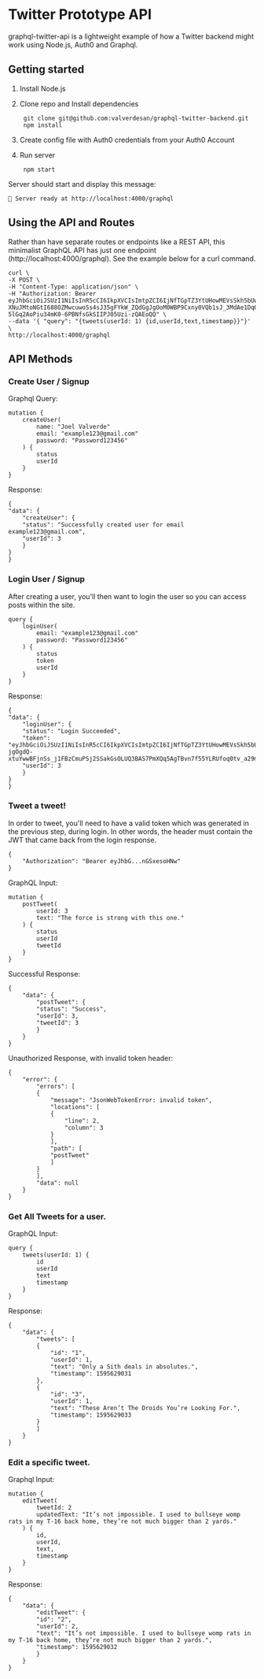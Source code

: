 # Twitter Prototype API

graphql-twitter-api is a lightweight example of how a Twitter backend might work using Node.js, Auth0 and Graphql.

## Getting started

1. Install Node.js
2. Clone repo and Install dependencies

        git clone git@github.com:valverdesan/graphql-twitter-backend.git
        npm install

3. Create config file with Auth0 credentials from your Auth0 Account
4. Run server

        npm start
    
Server should start and display this message:

    🚀 Server ready at http://localhost:4000/graphql

## Using the API and Routes

Rather than have separate routes or endpoints like a REST API, this minimalist GraphQL API has just one endpoint (http://localhost:4000/graphql). See the example below for a curl command. 

    curl \
    -X POST \
    -H "Content-Type: application/json" \
    -H "Authorization: Bearer eyJhbGciOiJSUzI1NiIsInR5cCI6IkpXVCIsImtpZCI6IjNfTGpTZ3YtUHowMEVsSkh5bUwyayJ9.eyJpc3MiOiJodHRwczovL2Rldi1zZWdvdmlhLnVzLmF1dGgwLmNvbS8iLCJzdWIiOiJmVG5mQkpNWmtrRVlyY0o3d3JnM3dFZ0xwd2pESUE4S0BjbGllbnRzIiwiYXVkIjoiaHR0cHM6Ly9ncWwtdHdpdHRlci1hcGkiLCJpYXQiOjE1OTU0NDU4MDAsImV4cCI6MTU5NTUzMjIwMCwiYXpwIjoiZlRuZkJKTVpra0VZcmNKN3dyZzN3RWdMcHdqRElBOEsiLCJndHkiOiJjbGllbnQtY3JlZGVudGlhbHMifQ.IyspRrxhFk4N5vmeu34FY82srAD6dBO_snT1EX1MdsvrB0pEURkO3pl12IWFSalMWYr12Kk13fLR6dlA-XNuJMtoNGtI688OZMwcuwoSs4sJ35gFYkW_ZQdGgJgOoM0WBP9Cxny0VQb1sJ_3MdAe1DqQdCUK3KuUItW12k0xs2hsYPfay8uuEPPzjsaNUFts1rrXGPl6_DzAHNxkvV71jZkbDEU2y2Gxtd7RcykSZ2fOijo_G3ZjrrdDrLUjNZyXVZH5HaYPF8wysJUmlkrNfmaawqgoo5EjegFvvcdOZYa-5lGq2AoPiu34mK0-6PBNfsGkSIIPJ05Uzi-zQAEoQQ" \
    --data '{ "query": "{tweets(userId: 1) {id,userId,text,timestamp}}"}' \
    http://localhost:4000/graphql


## API Methods

### Create User / Signup

Graphql Query: 

    mutation {
        createUser(
            name: "Joel Valverde"
            email: "example123@gmail.com"
            password: "Password123456"
        ) {
            status
            userId
        }
    }

Response:

    {
    "data": {
        "createUser": {
        "status": "Successfully created user for email example123@gmail.com",
        "userId": 3
        }
    }
    }

### Login User / Signup
After creating a user, you'll then want to login the user so you can access posts within the site.

    query {
        loginUser(
            email: "example123@gmail.com"
            password: "Password123456"
        ) {
            status
            token
            userId
        }
    }

Response:

    {
    "data": {
        "loginUser": {
        "status": "Login Succeeded",
        "token": "eyJhbGciOiJSUzI1NiIsInR5cCI6IkpXVCIsImtpZCI6IjNfTGpTZ3YtUHowMEVsSkh5bUwyayJ9.eyJpc3MiOiJodHRwczovL2Rldi1zZWdvdmlhLnVzLmF1dGgwLmNvbS8iLCJzdWIiOiJmVG5mQkpNWmtrRVlyY0o3d3JnM3dFZ0xwd2pESUE4S0BjbGllbnRzIiwiYXVkIjoiaHR0cHM6Ly9ncWwtdHdpdHRlci1hcGkiLCJpYXQiOjE1OTU2MjgxMTcsImV4cCI6MTU5NTcxNDUxNywiYXpwIjoiZlRuZkJKTVpra0VZcmNKN3dyZzN3RWdMcHdqRElBOEsiLCJndHkiOiJjbGllbnQtY3JlZGVudGlhbHMifQ.V42dDr4nF35IrZOAsaSkQBf0gCdHVdOChulgKMfZxmPA4E0bQz8rSjcjtg9Dy66qh1esnKNSFii1_fpPkp6rZW8ZhWKGCKTN-jgOgdQ-xtuYwwBFjnSs_j1FBzCmuPSj2SSakGsOLUQ3BAS7PmXQq5AgTBvn7f55YLRUfoq0tv_a29mUsPw1xPwzVL5786xt4hhRuLrEm3UzONLO7s15c7KN1ofk02pa_4R2TEVsp_gelwOB3nMsozj6Bb7OPCVATaGiyUOYPNRDMeu2K3K2jKNiShNec6x_rAHG5vCW4R_3NhAyYQIuyOgzd6IYJO2rALWd5eXtlFQ_nGSxesoHNw",
        "userId": 3
        }
    }
    }

### Tweet a tweet!

In order to tweet, you'll need to have a valid token which was generated in the previous step, during login. In other words, the header must contain the JWT that came back from the login response.

    {
        "Authorization": "Bearer eyJhbG...nGSxesoHNw"
    }


GraphQL Input:

    mutation {
        postTweet(
            userId: 3
            text: "The force is strong with this one."
        ) {
            status
            userId
            tweetId
        }
    }

Successful Response:

    {
        "data": {
            "postTweet": {
            "status": "Success",
            "userId": 3,
            "tweetId": 3
            }
        }
    }

Unauthorized Response, with invalid token header:

    {
        "error": {
            "errors": [
            {
                "message": "JsonWebTokenError: invalid token",
                "locations": [
                {
                    "line": 2,
                    "column": 3
                }
                ],
                "path": [
                "postTweet"
                ]
            }
            ],
            "data": null
        }
    }

### Get All Tweets for a user.

GraphQL Input:

    query {
        tweets(userId: 1) {
            id
            userId
            text
            timestamp
        }
    }

Response:

    {
        "data": {
            "tweets": [
            {
                "id": "1",
                "userId": 1,
                "text": "Only a Sith deals in absolutes.",
                "timestamp": 1595629031
            },
            {
                "id": "3",
                "userId": 1,
                "text": "These Aren’t The Droids You’re Looking For.",
                "timestamp": 1595629033
            }
            ]
        }
    }

### Edit a specific tweet.

Graphql Input:

    mutation {
        editTweet(
            tweetId: 2
            updatedText: "It’s not impossible. I used to bullseye womp rats in my T-16 back home, they’re not much bigger than 2 yards."
        ) {
            id,
            userId,
            text,
            timestamp
        }
    }

Response:

    {
        "data": {
            "editTweet": {
            "id": "2",
            "userId": 2,
            "text": "It’s not impossible. I used to bullseye womp rats in my T-16 back home, they’re not much bigger than 2 yards.",
            "timestamp": 1595629032
            }
        }
    }